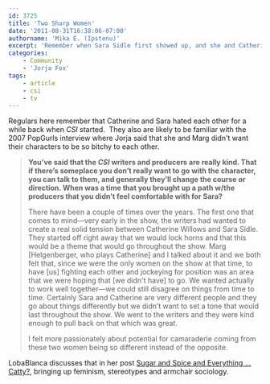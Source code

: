 ```yaml
---
id: 3725
title: 'Two Sharp Women'
date: '2011-08-31T16:38:06-07:00'
authorname: 'Mika E. (Ipstenu)'
excerpt: 'Remember when Sara Sidle first showed up, and she and Catherine were enemies?  LobaBlanca has a nice post about all that.'
categories:
    - Community
    - 'Jorja Fox'
tags:
    - article
    - csi
    - tv
---
```


Regulars here remember that Catherine and Sara hated each other for a while back when _CSI_ started.  They also are likely to be familiar with the 2007 PopGurls interview where Jorja said that she and Marg didn't want their characters to be so bitchy to each other.

> **You’ve said that the _CSI_ writers and producers are really kind. That if there’s someplace you don’t really want to go with the character, you can talk to them, and generally they’ll change the course or direction. When was a time that you brought up a path w/the producers that you didn’t feel comfortable with for Sara?**
>
> There have been a couple of times over the years. The first one that comes to mind—very early in the show, the writers had wanted to create a real solid tension between Catherine Willows and Sara Sidle. They started off right away that we would lock horns and that this would be a theme that would go throughout the show. Marg [Helgenberger, who plays Catherine] and I talked about it and we both felt that, since we were the only women on the show at that time, to have [us] fighting each other and jockeying for position was an area that we were hoping that [we didn't have] to go. We wanted actually to work well together—we could still disagree on things from time to time. Certainly Sara and Catherine are very different people and they go about things differently but we didn’t want to set a tone that would last throughout the show. We went to the writers and they were kind enough to pull back on that which was great.
>
> I felt more passionately about potential for camaraderie coming from these two women being so different instead of the opposite.

LobaBlanca discusses that in her post [Sugar and Spice and Everything ... Catty?](http://lobablanca.com/blog09/2011/08/30/sugar-and-spice-and-everything-catty/), bringing up feminism, stereotypes and armchair sociology.
